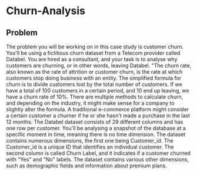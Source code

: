 # Churn-Analysis
## Problem
The problem you will be working on in this case study is customer churn. You'll be using a fictitious churn dataset from a Telecom provider called Databel. You are hired as a consultant, and your task is to analyse why customers are churning, or in other words, leaving Databel. "The churn rate, also known as the rate of attrition or customer churn, is the rate at which customers stop doing business with an entity. The simplified formula for churn is to divide customers lost by the total number of customers. If we have a total of 100 customers in a certain period, and 10 end up leaving, we have a churn rate of 10%. There are multiple methods to calculate churn, and depending on the industry, it might make sense for a company to slightly alter the formula. A traditional e-commerce platform might consider a certain customer a churner if he or she hasn't made a purchase in the last 12 months.
The Databel dataset consists of 29 different columns and has one row per customer. You'll be analysing a snapshot of the database at a specific moment in time, meaning there is no time dimension.
The dataset contains numerous dimensions, the first one being Customer_id. The Customer_id is a unique ID that identifies an individual customer. The second column is called Churn Label, and it indicates if a customer churned with "Yes" and "No" labels. The dataset contains various other dimensions, such as demographic fields and information about premium plans.

